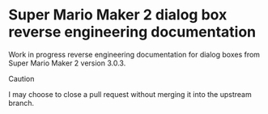 # Super Mario Maker 2 dialog box reverse engineering documentation
Work in progress reverse engineering documentation for dialog boxes from Super Mario Maker 2 version 3.0.3.

> [!CAUTION]
> I may choose to close a pull request without merging it into the upstream branch.
